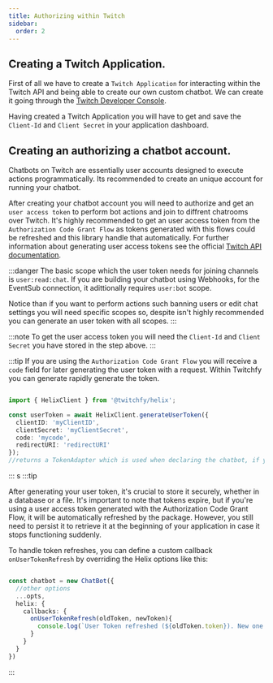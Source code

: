 ```yaml
---
title: Authorizing within Twitch
sidebar:
  order: 2
---
```


## Creating a Twitch Application.

First of all we have to create a `Twitch Application` for interacting within the Twitch API and being able to create our own custom chatbot. We can create it going through the [Twitch Developer Console](https://dev.twitch.tv/console).

Having created a Twitch Application you will have to get and save the `Client-Id` and `Client Secret` in your application dashboard. 

## Creating an authorizing a chatbot account.

Chatbots on Twitch are essentially user accounts designed to execute actions programmatically. Its recommended to create an unique account for running your chatbot. 

After creating your chatbot account you will need to authorize and get an `user access token` to perform bot actions and join to diffrent chatrooms over Twitch. It's highly recommended to get an user access token from the `Authorization Code Grant Flow` as tokens generated with this flows could be refreshed and this library handle that automatically. For further information about generating user access tokens see the official [Twitch API documentation](https://dev.twitch.tv/docs/authentication/).

:::danger
The basic scope which the user token needs for joining channels is `user:read:chat`. If you are building your chatbot using Webhooks, for the EventSub connection, it adittionally requires `user:bot` scope.

Notice than if you want to perform actions such banning users or edit chat settings you will need specific scopes so, despite isn't highly recommended you can generate an user token with all scopes.
:::

:::note
To get the user access token you will need the `Client-Id` and `Client Secret` you have stored in the step above.
:::

:::tip
If you are using the `Authorization Code Grant Flow` you will receive a `code` field for later generating the user token with a request.
Within Twitchfy you can generate rapidly generate the token.

```ts showLineNumbers copy wrap

import { HelixClient } from '@twitchfy/helix';

const userToken = await HelixClient.generateUserToken({
  clientID: 'myClientID',
  clientSecret: 'myClientSecret',
  code: 'mycode',
  redirectURI: 'redirectURI'
});
//returns a TokenAdapter which is used when declaring the chatbot, if you want the raw data change raw option into true, default is false.
```
:::
s
:::tip

After generating your user token, it's crucial to store it securely, whether in a database or a file. It's important to note that tokens expire, but if you're using a user access token generated with the Authorization Code Grant Flow, it will be automatically refreshed by the package. However, you still need to persist it to retrieve it at the beginning of your application in case it stops functioning suddenly.

To handle token refreshes, you can define a custom callback `onUserTokenRefresh` by overriding the Helix options like this:

```ts showLineNumbers copy wrap

const chatbot = new ChatBot({
  //other options
  ...opts,
  helix: {
    callbacks: {
      onUserTokenRefresh(oldToken, newToken){
        console.log(`User Token refreshed (${oldToken.token}). New one is ${newToken.token}`)
      }
    }
  }
})
```
:::